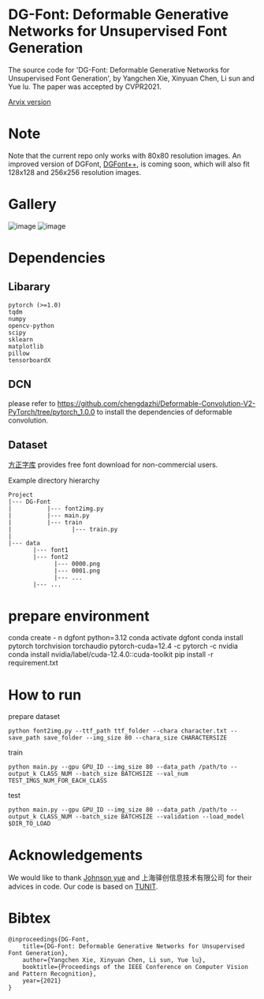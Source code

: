 # DG-Font: Deformable Generative Networks for Unsupervised Font Generation
The source code for 'DG-Font: Deformable Generative Networks for Unsupervised Font Generation', by Yangchen Xie, Xinyuan Chen, Li sun and Yue lu. The paper was accepted by CVPR2021.

[Arvix version](https://arxiv.org/abs/2104.03064)
# Note
Note that the current repo only works with 80x80 resolution images. An improved version of DGFont, [DGFont++](https://arxiv.org/abs/2212.14742), is coming soon, which will also fit 128x128 and 256x256 resolution images.
# Gallery
![image](https://github.com/ecnuycxie/DG-Font/blob/main/images/results2.png)
![image](https://github.com/ecnuycxie/DG-Font/blob/main/images/results.png)

# Dependencies

Libarary
-------------

    pytorch (>=1.0)
    tqdm  
    numpy
    opencv-python  
    scipy  
    sklearn
    matplotlib  
    pillow  
    tensorboardX 

DCN
--------------

please refer to https://github.com/chengdazhi/Deformable-Convolution-V2-PyTorch/tree/pytorch_1.0.0 to install the dependencies of deformable convolution.

Dataset
--------------
[方正字库](https://www.foundertype.com/index.php/FindFont/index) provides free font download for non-commercial users.

Example directory hierarchy

    Project
    |--- DG-Font
    |          |--- font2img.py    
    |          |--- main.py
    |          |--- train
    |                 |--- train.py
    |
    |--- data
           |--- font1
           |--- font2
                 |--- 0000.png
                 |--- 0001.png
                 |--- ...
           |--- ...

# prepare environment
conda create - n dgfont python=3.12
conda activate dgfont
conda install pytorch torchvision torchaudio pytorch-cuda=12.4 -c pytorch -c nvidia
conda install nvidia/label/cuda-12.4.0::cuda-toolkit
pip install -r requirement.txt

# How to run

prepare dataset

    python font2img.py --ttf_path ttf_folder --chara character.txt --save_path save_folder --img_size 80 --chara_size CHARACTERSIZE

train

    python main.py --gpu GPU_ID --img_size 80 --data_path /path/to --output_k CLASS_NUM --batch_size BATCHSIZE --val_num TEST_IMGS_NUM_FOR_EACH_CLASS

test

    python main.py --gpu GPU_ID --img_size 80 --data_path /path/to --output_k CLASS_NUM --batch_size BATCHSIZE --validation --load_model $DIR_TO_LOAD
    
# Acknowledgements
We would like to thank [Johnson yue](https://github.com/Johnson-yue) and 上海驿创信息技术有限公司 for their advices in code. Our code  is based on [TUNIT](https://github.com/clovaai/tunit).


# Bibtex
    @inproceedings{DG-Font,
        title={DG-Font: Deformable Generative Networks for Unsupervised Font Generation},
        author={Yangchen Xie, Xinyuan Chen, Li sun, Yue lu},
        booktitle={Proceedings of the IEEE Conference on Computer Vision and Pattern Recognition},
        year={2021}
    }


